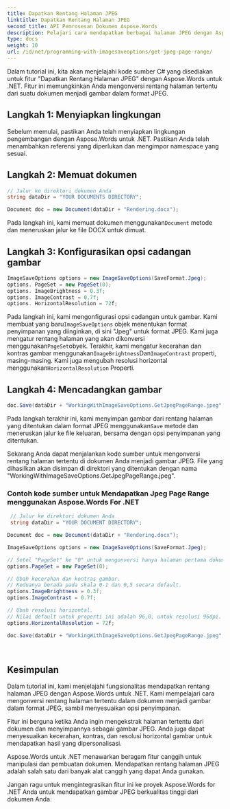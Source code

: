 ```yaml
---
title: Dapatkan Rentang Halaman JPEG
linktitle: Dapatkan Rentang Halaman JPEG
second_title: API Pemrosesan Dokumen Aspose.Words
description: Pelajari cara mendapatkan berbagai halaman JPEG dengan Aspose.Words untuk .NET. Tutorial lengkap untuk mengekstrak gambar khusus.
type: docs
weight: 10
url: /id/net/programming-with-imagesaveoptions/get-jpeg-page-range/
---
```


Dalam tutorial ini, kita akan menjelajahi kode sumber C# yang disediakan untuk fitur "Dapatkan Rentang Halaman JPEG" dengan Aspose.Words untuk .NET. Fitur ini memungkinkan Anda mengonversi rentang halaman tertentu dari suatu dokumen menjadi gambar dalam format JPEG.

## Langkah 1: Menyiapkan lingkungan

Sebelum memulai, pastikan Anda telah menyiapkan lingkungan pengembangan dengan Aspose.Words untuk .NET. Pastikan Anda telah menambahkan referensi yang diperlukan dan mengimpor namespace yang sesuai.

## Langkah 2: Memuat dokumen

```csharp
// Jalur ke direktori dokumen Anda
string dataDir = "YOUR DOCUMENTS DIRECTORY";

Document doc = new Document(dataDir + "Rendering.docx");
```

 Pada langkah ini, kami memuat dokumen menggunakan`Document` metode dan meneruskan jalur ke file DOCX untuk dimuat.

## Langkah 3: Konfigurasikan opsi cadangan gambar

```csharp
ImageSaveOptions options = new ImageSaveOptions(SaveFormat.Jpeg);
options. PageSet = new PageSet(0);
options. ImageBrightness = 0.3f;
options. ImageContrast = 0.7f;
options. HorizontalResolution = 72f;
```

 Pada langkah ini, kami mengonfigurasi opsi cadangan untuk gambar. Kami membuat yang baru`ImageSaveOptions` objek menentukan format penyimpanan yang diinginkan, di sini "Jpeg" untuk format JPEG. Kami juga mengatur rentang halaman yang akan dikonversi menggunakan`PageSet`obyek. Terakhir, kami mengatur kecerahan dan kontras gambar menggunakan`ImageBrightness`Dan`ImageContrast` properti, masing-masing. Kami juga mengubah resolusi horizontal menggunakan`HorizontalResolution` Properti.

## Langkah 4: Mencadangkan gambar

```csharp
doc.Save(dataDir + "WorkingWithImageSaveOptions.GetJpegPageRange.jpeg", options);
```

 Pada langkah terakhir ini, kami menyimpan gambar dari rentang halaman yang ditentukan dalam format JPEG menggunakan`Save` metode dan meneruskan jalur ke file keluaran, bersama dengan opsi penyimpanan yang ditentukan.

Sekarang Anda dapat menjalankan kode sumber untuk mengonversi rentang halaman tertentu di dokumen Anda menjadi gambar JPEG. File yang dihasilkan akan disimpan di direktori yang ditentukan dengan nama "WorkingWithImageSaveOptions.GetJpegPageRange.jpeg".

### Contoh kode sumber untuk Mendapatkan Jpeg Page Range menggunakan Aspose.Words For .NET

```csharp 
 // Jalur ke direktori dokumen Anda
 string dataDir = "YOUR DOCUMENT DIRECTORY"; 

Document doc = new Document(dataDir + "Rendering.docx");

ImageSaveOptions options = new ImageSaveOptions(SaveFormat.Jpeg);

// Setel "PageSet" ke "0" untuk mengonversi hanya halaman pertama dokumen.
options.PageSet = new PageSet(0);

// Ubah kecerahan dan kontras gambar.
// Keduanya berada pada skala 0-1 dan 0,5 secara default.
options.ImageBrightness = 0.3f;
options.ImageContrast = 0.7f;

// Ubah resolusi horizontal.
// Nilai default untuk properti ini adalah 96,0, untuk resolusi 96dpi.
options.HorizontalResolution = 72f;

doc.Save(dataDir + "WorkingWithImageSaveOptions.GetJpegPageRange.jpeg", options);
            
        
```

## Kesimpulan

Dalam tutorial ini, kami menjelajahi fungsionalitas mendapatkan rentang halaman JPEG dengan Aspose.Words untuk .NET. Kami mempelajari cara mengonversi rentang halaman tertentu dalam dokumen menjadi gambar dalam format JPEG, sambil menyesuaikan opsi penyimpanan.

Fitur ini berguna ketika Anda ingin mengekstrak halaman tertentu dari dokumen dan menyimpannya sebagai gambar JPEG. Anda juga dapat menyesuaikan kecerahan, kontras, dan resolusi horizontal gambar untuk mendapatkan hasil yang dipersonalisasi.

Aspose.Words untuk .NET menawarkan beragam fitur canggih untuk manipulasi dan pembuatan dokumen. Mendapatkan rentang halaman JPEG adalah salah satu dari banyak alat canggih yang dapat Anda gunakan.

Jangan ragu untuk mengintegrasikan fitur ini ke proyek Aspose.Words for .NET Anda untuk mendapatkan gambar JPEG berkualitas tinggi dari dokumen Anda.